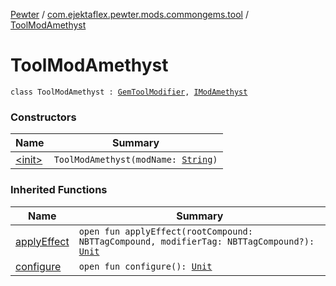 [Pewter](../../index.md) / [com.ejektaflex.pewter.mods.commongems.tool](../index.md) / [ToolModAmethyst](./index.md)

# ToolModAmethyst

`class ToolModAmethyst : `[`GemToolModifier`](../../com.ejektaflex.pewter.lib.modifiers/-gem-tool-modifier/index.md)`, `[`IModAmethyst`](../../com.ejektaflex.pewter.shared.gems/-i-mod-amethyst/index.md)

### Constructors

| Name | Summary |
|---|---|
| [&lt;init&gt;](-init-.md) | `ToolModAmethyst(modName: `[`String`](https://kotlinlang.org/api/latest/jvm/stdlib/kotlin/-string/index.html)`)` |

### Inherited Functions

| Name | Summary |
|---|---|
| [applyEffect](../../com.ejektaflex.pewter.lib.modifiers/-gem-tool-modifier/apply-effect.md) | `open fun applyEffect(rootCompound: NBTTagCompound, modifierTag: NBTTagCompound?): `[`Unit`](https://kotlinlang.org/api/latest/jvm/stdlib/kotlin/-unit/index.html) |
| [configure](../../com.ejektaflex.pewter.lib.modifiers/-gem-tool-modifier/configure.md) | `open fun configure(): `[`Unit`](https://kotlinlang.org/api/latest/jvm/stdlib/kotlin/-unit/index.html) |
